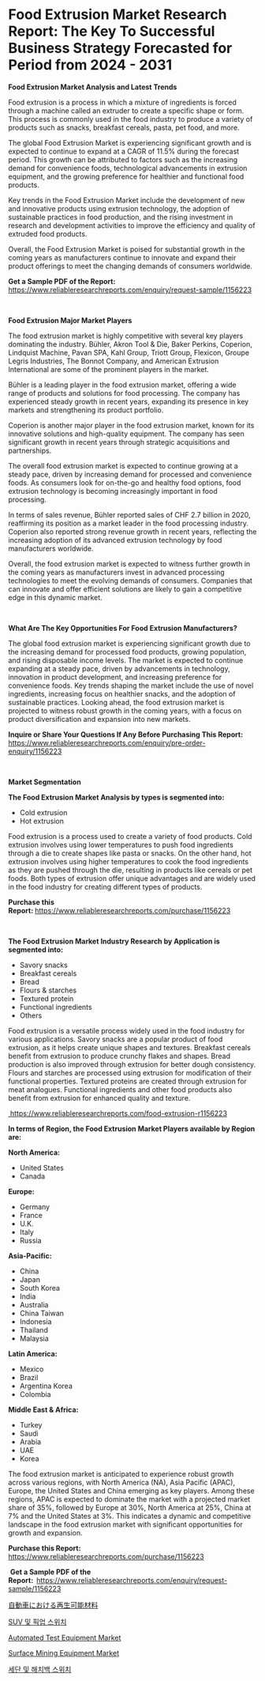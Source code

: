 <p><h1>Food Extrusion Market Research Report: The Key To Successful Business Strategy Forecasted for Period from 2024 - 2031</h1></p><p><strong>Food Extrusion Market Analysis and Latest Trends</strong></p>
<p><p>Food extrusion is a process in which a mixture of ingredients is forced through a machine called an extruder to create a specific shape or form. This process is commonly used in the food industry to produce a variety of products such as snacks, breakfast cereals, pasta, pet food, and more.</p><p>The global Food Extrusion Market is experiencing significant growth and is expected to continue to expand at a CAGR of 11.5% during the forecast period. This growth can be attributed to factors such as the increasing demand for convenience foods, technological advancements in extrusion equipment, and the growing preference for healthier and functional food products.</p><p>Key trends in the Food Extrusion Market include the development of new and innovative products using extrusion technology, the adoption of sustainable practices in food production, and the rising investment in research and development activities to improve the efficiency and quality of extruded food products.</p><p>Overall, the Food Extrusion Market is poised for substantial growth in the coming years as manufacturers continue to innovate and expand their product offerings to meet the changing demands of consumers worldwide.</p></p>
<p><strong>Get a Sample PDF of the Report:&nbsp;</strong> <a href="https://www.reliableresearchreports.com/enquiry/request-sample/1156223">https://www.reliableresearchreports.com/enquiry/request-sample/1156223</a></p>
<p>&nbsp;</p>
<p><strong>Food Extrusion Major Market Players</strong></p>
<p><p>The food extrusion market is highly competitive with several key players dominating the industry. Bühler, Akron Tool & Die, Baker Perkins, Coperion, Lindquist Machine, Pavan SPA, Kahl Group, Triott Group, Flexicon, Groupe Legris Industries, The Bonnot Company, and American Extrusion International are some of the prominent players in the market.</p><p>Bühler is a leading player in the food extrusion market, offering a wide range of products and solutions for food processing. The company has experienced steady growth in recent years, expanding its presence in key markets and strengthening its product portfolio.</p><p>Coperion is another major player in the food extrusion market, known for its innovative solutions and high-quality equipment. The company has seen significant growth in recent years through strategic acquisitions and partnerships.</p><p>The overall food extrusion market is expected to continue growing at a steady pace, driven by increasing demand for processed and convenience foods. As consumers look for on-the-go and healthy food options, food extrusion technology is becoming increasingly important in food processing.</p><p>In terms of sales revenue, Bühler reported sales of CHF 2.7 billion in 2020, reaffirming its position as a market leader in the food processing industry. Coperion also reported strong revenue growth in recent years, reflecting the increasing adoption of its advanced extrusion technology by food manufacturers worldwide.</p><p>Overall, the food extrusion market is expected to witness further growth in the coming years as manufacturers invest in advanced processing technologies to meet the evolving demands of consumers. Companies that can innovate and offer efficient solutions are likely to gain a competitive edge in this dynamic market.</p></p>
<p>&nbsp;</p>
<p><strong>What Are The Key Opportunities For Food Extrusion Manufacturers?</strong></p>
<p><p>The global food extrusion market is experiencing significant growth due to the increasing demand for processed food products, growing population, and rising disposable income levels. The market is expected to continue expanding at a steady pace, driven by advancements in technology, innovation in product development, and increasing preference for convenience foods. Key trends shaping the market include the use of novel ingredients, increasing focus on healthier snacks, and the adoption of sustainable practices. Looking ahead, the food extrusion market is projected to witness robust growth in the coming years, with a focus on product diversification and expansion into new markets.</p></p>
<p><strong>Inquire or Share Your Questions If Any Before Purchasing This Report:</strong> <a href="https://www.reliableresearchreports.com/enquiry/pre-order-enquiry/1156223">https://www.reliableresearchreports.com/enquiry/pre-order-enquiry/1156223</a></p>
<p>&nbsp;</p>
<p><strong>Market Segmentation</strong></p>
<p><strong>The Food Extrusion Market Analysis by types is segmented into:</strong></p>
<p><ul><li>Cold extrusion</li><li>Hot extrusion</li></ul></p>
<p><p>Food extrusion is a process used to create a variety of food products. Cold extrusion involves using lower temperatures to push food ingredients through a die to create shapes like pasta or snacks. On the other hand, hot extrusion involves using higher temperatures to cook the food ingredients as they are pushed through the die, resulting in products like cereals or pet foods. Both types of extrusion offer unique advantages and are widely used in the food industry for creating different types of products.</p></p>
<p><strong>Purchase this Report:&nbsp;</strong><a href="https://www.reliableresearchreports.com/purchase/1156223">https://www.reliableresearchreports.com/purchase/1156223</a></p>
<p>&nbsp;</p>
<p><strong>The Food Extrusion Market Industry Research by Application is segmented into:</strong></p>
<p><ul><li>Savory snacks</li><li>Breakfast cereals</li><li>Bread</li><li>Flours & starches</li><li>Textured protein</li><li>Functional ingredients</li><li>Others</li></ul></p>
<p><p>Food extrusion is a versatile process widely used in the food industry for various applications. Savory snacks are a popular product of food extrusion, as it helps create unique shapes and textures. Breakfast cereals benefit from extrusion to produce crunchy flakes and shapes. Bread production is also improved through extrusion for better dough consistency. Flours and starches are processed using extrusion for modification of their functional properties. Textured proteins are created through extrusion for meat analogues. Functional ingredients and other food products also benefit from extrusion for enhanced quality and texture.</p></p>
<p><a href="https://www.reliableresearchreports.com/food-extrusion-r1156223">&nbsp;https://www.reliableresearchreports.com/food-extrusion-r1156223</a></p>
<p><strong>In terms of Region, the Food Extrusion Market Players available by Region are:</strong></p>
<p>
    <p> <strong> North America: </strong>
        <ul>
            <li>United States</li>
            <li>Canada</li>
        </ul>
        </p> 
    <p> <strong> Europe: </strong>
        <ul>
            <li>Germany</li>
            <li>France</li>
            <li>U.K.</li>
            <li>Italy</li>
            <li>Russia</li>
        </ul>
        </p> 
    <p> <strong> Asia-Pacific: </strong>
        <ul>
            <li>China</li>
            <li>Japan</li>
            <li>South Korea</li>
            <li>India</li>
            <li>Australia</li>
            <li>China Taiwan</li>
            <li>Indonesia</li>
            <li>Thailand</li>
            <li>Malaysia</li>
        </ul>
        </p> 
    <p> <strong> Latin America: </strong>
        <ul>
            <li>Mexico</li>
            <li>Brazil</li>
            <li>Argentina Korea</li>
            <li>Colombia</li>
        </ul>
        </p> 
    <p> <strong> Middle East & Africa: </strong>
        <ul>
            <li>Turkey</li>
            <li>Saudi</li>
            <li>Arabia</li>
            <li>UAE</li>
            <li>Korea</li>
        </ul>
    </p>
    </p>
<p><p>The food extrusion market is anticipated to experience robust growth across various regions, with North America (NA), Asia Pacific (APAC), Europe, the United States and China emerging as key players. Among these regions, APAC is expected to dominate the market with a projected market share of 35%, followed by Europe at 30%, North America at 25%, China at 7% and the United States at 3%. This indicates a dynamic and competitive landscape in the food extrusion market with significant opportunities for growth and expansion.</p></p>
<p><strong>Purchase this Report: </strong><a href="https://www.reliableresearchreports.com/purchase/1156223">https://www.reliableresearchreports.com/purchase/1156223</a></p>
<p>&nbsp;<strong>Get a Sample PDF of the Report:&nbsp;&nbsp;</strong><a href="https://www.reliableresearchreports.com/enquiry/request-sample/1156223">https://www.reliableresearchreports.com/enquiry/request-sample/1156223</a></p>
<p><strong></strong></p>
<p><p><a href="https://github.com/AhmadMann1950/Market-Research-Report-List-1/blob/main/1839505155060.md">自動車における再生可能材料</a></p><p><a href="https://github.com/trmesnao7959541/Market-Research-Report-List-2/blob/main/2698182165735.md">SUV 및 픽업 스위치</a></p><p><a href="https://github.com/maudAbbott7/Market-Research-Report-List-1/blob/main/automated-test-equipment-market.md">Automated Test Equipment Market</a></p><p><a href="https://github.com/mancsybtousav/Market-Research-Report-List-3/blob/main/surface-mining-equipment-market.md">Surface Mining Equipment Market</a></p><p><a href="https://github.com/OliverBarry1954/Market-Research-Report-List-1/blob/main/2359649165734.md">세단 및 해치백 스위치</a></p></p>